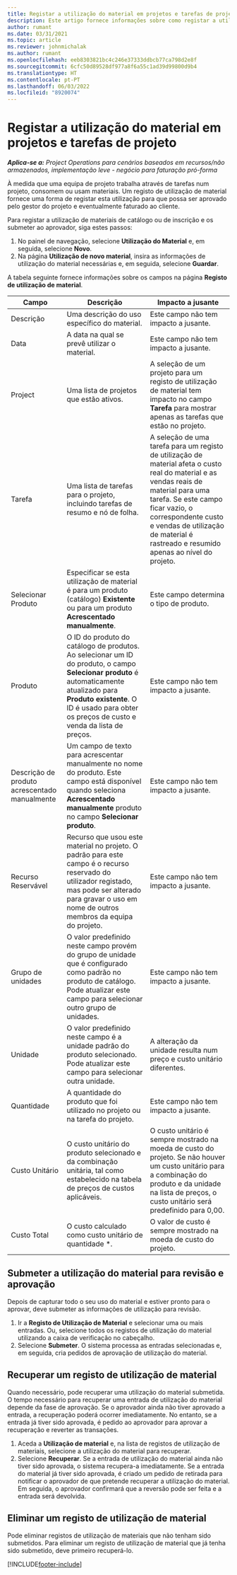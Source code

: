```yaml
---
title: Registar a utilização do material em projetos e tarefas de projeto
description: Este artigo fornece informações sobre como registar a utilização de material relativamente a projetos e a tarefas de projetos.
author: rumant
ms.date: 03/31/2021
ms.topic: article
ms.reviewer: johnmichalak
ms.author: rumant
ms.openlocfilehash: eeb8303821bc4c246e37333ddbcb77ca798d2e8f
ms.sourcegitcommit: 6cfc50d89528df977a8f6a55c1ad39d99800d9b4
ms.translationtype: HT
ms.contentlocale: pt-PT
ms.lasthandoff: 06/03/2022
ms.locfileid: "8920074"
---
```

# <a name="record-material-usage-on-projects-and-project-tasks"></a>Registar a utilização do material em projetos e tarefas de projeto

_**Aplica-se a:** Project Operations para cenários baseados em recursos/não armazenados, implementação leve - negócio para faturação pró-forma_

À medida que uma equipa de projeto trabalha através de tarefas num projeto, consomem ou usam materiais. Um registo de utilização de material fornece uma forma de registar esta utilização para que possa ser aprovado pelo gestor do projeto e eventualmente faturado ao cliente. 

Para registar a utilização de materiais de catálogo ou de inscrição e os submeter ao aprovador, siga estes passos: 

1. No painel de navegação, selecione **Utilização do Material** e, em seguida, selecione **Novo**.
2. Na página **Utilização de novo material**, insira as informações de utilização do material necessárias e, em seguida, selecione **Guardar**.

A tabela seguinte fornece informações sobre os campos na página **Registo de utilização de material**. 

| **Campo** | **Descrição** | **Impacto a jusante** |
| --- | --- | --- |
| Descrição | Uma descrição do uso específico do material. | Este campo não tem impacto a jusante. |
| Data | A data na qual se prevê utilizar o material. | Este campo não tem impacto a jusante. |
| Project | Uma lista de projetos que estão ativos. | A seleção de um projeto para um registo de utilização de material tem impacto no campo **Tarefa** para mostrar apenas as tarefas que estão no projeto. |
| Tarefa | Uma lista de tarefas para o projeto, incluindo tarefas de resumo e nó de folha. | A seleção de uma tarefa para um registo de utilização de material afeta o custo real do material e as vendas reais de material para uma tarefa. Se este campo ficar vazio, o correspondente custo e vendas de utilização de material é rastreado e resumido apenas ao nível do projeto. |
| Selecionar Produto | Especificar se esta utilização de material é para um produto (catálogo) **Existente** ou para um produto **Acrescentado manualmente**. | Este campo determina o tipo de produto. |
| Produto | O ID do produto do catálogo de produtos. Ao selecionar um ID do produto, o campo **Selecionar produto** é automaticamente atualizado para **Produto existente**. O ID é usado para obter os preços de custo e venda da lista de preços. | Este campo não tem impacto a jusante. |
| Descrição de produto acrescentado manualmente | Um campo de texto para acrescentar manualmente no nome do produto. Este campo está disponível quando seleciona **Acrescentado manualmente** produto no campo **Selecionar produto**.| Este campo não tem impacto a jusante. |
| Recurso Reservável| Recurso que usou este material no projeto. O padrão para este campo é o recurso reservado do utilizador registado, mas pode ser alterado para gravar o uso em nome de outros membros da equipa do projeto. | Este campo não tem impacto a jusante. |
| Grupo de unidades | O valor predefinido neste campo provém do grupo de unidade que é configurado como padrão no produto de catálogo. Pode atualizar este campo para selecionar outro grupo de unidades. | Este campo não tem impacto a jusante. |
| Unidade | O valor predefinido neste campo é a unidade padrão do produto selecionado. Pode atualizar este campo para selecionar outra unidade. | A alteração da unidade resulta num preço e custo unitário diferentes. |
| Quantidade | A quantidade do produto que foi utilizado no projeto ou na tarefa do projeto. | Este campo não tem impacto a jusante. |
| Custo Unitário | O custo unitário do produto selecionado e da combinação unitária, tal como estabelecido na tabela de preços de custos aplicáveis. | O custo unitário é sempre mostrado na moeda de custo do projeto. Se não houver um custo unitário para a combinação do produto e da unidade na lista de preços, o custo unitário será predefinido para 0,00. |
| Custo Total | O custo calculado como custo unitário de quantidade \*.| O valor de custo é sempre mostrado na moeda de custo do projeto. |


## <a name="submit-material-usage-for-review-and-approval"></a>Submeter a utilização do material para revisão e aprovação 
Depois de capturar todo o seu uso do material e estiver pronto para o aprovar, deve submeter as informações de utilização para revisão.

1. Ir a **Registo de Utilização de Material** e selecionar uma ou mais entradas. Ou, selecione todos os registos de utilização do material utilizando a caixa de verificação no cabeçalho.
2. Selecione **Submeter**. O sistema processa as entradas selecionadas e, em seguida, cria pedidos de aprovação de utilização do material.

## <a name="recall-a-material-usage-log"></a>Recuperar um registo de utilização de material

Quando necessário, pode recuperar uma utilização do material submetida. O tempo necessário para recuperar uma entrada de utilização do material depende da fase de aprovação.  Se o aprovador ainda não tiver aprovado a entrada, a recuperação poderá ocorrer imediatamente. No entanto, se a entrada já tiver sido aprovada, é pedido ao aprovador para aprovar a recuperação e reverter as transações.

1. Aceda a **Utilização de material** e, na lista de registos de utilização de materiais, selecione a utilização do material para recuperar.
2. Selecione **Recuperar**. Se a entrada de utilização do material ainda não tiver sido aprovada, o sistema recupera-a imediatamente. Se a entrada do material já tiver sido aprovada, é criado um pedido de retirada para notificar o aprovador de que pretende recuperar a utilização do material. Em seguida, o aprovador confirmará que a reversão pode ser feita e a entrada será devolvida.

## <a name="delete-a-material-usage-log"></a>Eliminar um registo de utilização de material

Pode eliminar registos de utilização de materiais que não tenham sido submetidos. Para eliminar um registo de utilização de material que já tenha sido submetido, deve primeiro recuperá-lo.



[!INCLUDE[footer-include](../includes/footer-banner.md)]
